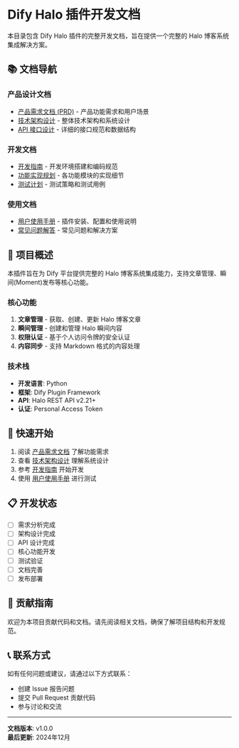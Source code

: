 # Dify Halo 插件开发文档

本目录包含 Dify Halo 插件的完整开发文档，旨在提供一个完整的 Halo 博客系统集成解决方案。

## 📚 文档导航

### 产品设计文档
- [产品需求文档 (PRD)](./01-product-requirements.md) - 产品功能需求和用户场景
- [技术架构设计](./02-architecture-design.md) - 整体技术架构和系统设计
- [API 接口设计](./03-api-design.md) - 详细的接口规范和数据结构

### 开发文档  
- [开发指南](./04-development-guide.md) - 开发环境搭建和编码规范
- [功能实现规划](./05-feature-implementation.md) - 各功能模块的实现细节
- [测试计划](./06-testing-plan.md) - 测试策略和测试用例

### 使用文档
- [用户使用手册](./07-user-manual.md) - 插件安装、配置和使用说明
- [常见问题解答](./08-faq.md) - 常见问题和解决方案

## 🎯 项目概述

本插件旨在为 Dify 平台提供完整的 Halo 博客系统集成能力，支持文章管理、瞬间(Moment)发布等核心功能。

### 核心功能
1. **文章管理** - 获取、创建、更新 Halo 博客文章
2. **瞬间管理** - 创建和管理 Halo 瞬间内容
3. **权限认证** - 基于个人访问令牌的安全认证
4. **内容同步** - 支持 Markdown 格式的内容处理

### 技术栈
- **开发语言**: Python
- **框架**: Dify Plugin Framework
- **API**: Halo REST API v2.21+
- **认证**: Personal Access Token

## 🚀 快速开始

1. 阅读 [产品需求文档](./01-product-requirements.md) 了解功能需求
2. 查看 [技术架构设计](./02-architecture-design.md) 理解系统设计
3. 参考 [开发指南](./04-development-guide.md) 开始开发
4. 使用 [用户使用手册](./07-user-manual.md) 进行测试

## 📋 开发状态

- [ ] 需求分析完成
- [ ] 架构设计完成  
- [ ] API 设计完成
- [ ] 核心功能开发
- [ ] 测试验证
- [ ] 文档完善
- [ ] 发布部署

## 🤝 贡献指南

欢迎为本项目贡献代码和文档。请先阅读相关文档，确保了解项目结构和开发规范。

## 📞 联系方式

如有任何问题或建议，请通过以下方式联系：
- 创建 Issue 报告问题
- 提交 Pull Request 贡献代码
- 参与讨论和交流

---

**文档版本**: v1.0.0  
**最后更新**: 2024年12月 